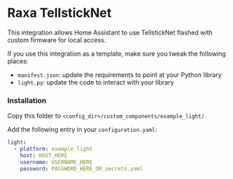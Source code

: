 # Raxa TellstickNet

This integration allows Home Assistant to use TellstickNet flashed with custom firmware for local access.

If you use this integration as a template, make sure you tweak the following places:

 - `manifest.json`: update the requirements to point at your Python library
 - `light.py`: update the code to interact with your library

### Installation

Copy this folder to `<config_dir>/custom_components/example_light/`.

Add the following entry in your `configuration.yaml`:

```yaml
light:
  - platform: example_light
    host: HOST_HERE
    username: USERNAME_HERE
    password: PASSWORD_HERE_OR_secrets.yaml
```
